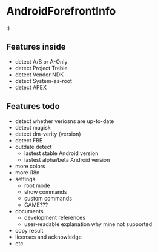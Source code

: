 # AndroidForefrontInfo
:)

## Features inside
- detect A/B or A-Only
- detect Project Treble
- detect Vendor NDK
- detect System-as-root
- detect APEX

## Features todo
- detect whether veriosns are up-to-date
- detect magisk
- detect dm-verity (version)
- detect FBE
- outdate detect
  - lastest stable Android version
  - lastest alpha/beta Android version
- more colors
- more i18n
- settings
  - root mode
  - show commands
  - custom commands
  - GAME???
- documents
  - development references
  - user-readable explanation why mine not supported
- copy result
- licenses and acknowledge
- etc.
